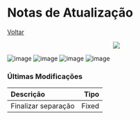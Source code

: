 # Notas de Atualização

[Voltar](https://github.com/peedroca/documentations/blob/master/Pick%20'n'%20Go/home.md#pick-n-go)

<p align="center">
  <img src="http://hunes.com.br/imagens/mobile/pickngo/015(2).png">
</p>

![image](https://img.shields.io/badge/version@date-v1.3.1%20(29/01/2020)-success)
![image](https://img.shields.io/badge/version@date-v1.3.0%20(21/01/2020)-important)
![image](https://img.shields.io/badge/version@date-v1.2.1%20(27/12/2019)-important)
![image](https://img.shields.io/badge/version@date-v1.2.0%20(17/12/2019)-important)

### Últimas Modificações

Descrição | Tipo
:--- | ---:
Finalizar separação | Fixed
